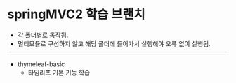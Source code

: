 # springMVC2 학습 브랜치

- 각 폴더별로 동작됨. 
- 멀티모듈로 구성하지 않고 해당 폴더에 들어가서 실행해야 오류 없이 실행됨.

---

- thymeleaf-basic
  - 타임리프 기본 기능 학습